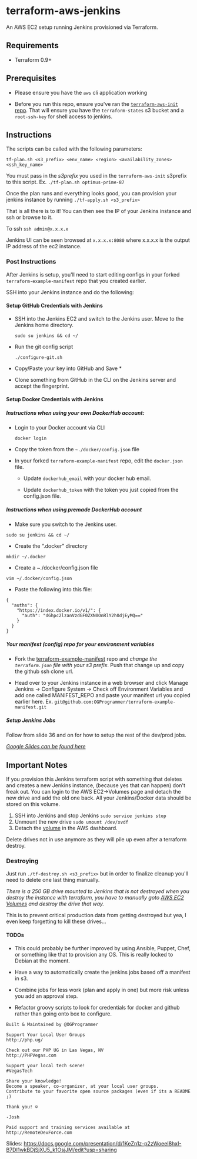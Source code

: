 # terraform-aws-jenkins
An AWS EC2 setup running Jenkins provisioned via Terraform.

## Requirements

* Terraform 0.9+

## Prerequisites
 
* Please ensure you have the `aws` cli application working

* Before you run this repo, ensure you've ran the [`terraform-aws-init` repo](https://github.com/OGProgrammer/terraform-aws-init). That will ensure you have the `terraform-states` s3 bucket and a `root-ssh-key` for shell access to jenkins.

## Instructions

The scripts can be called with the following parameters:

`tf-plan.sh <s3_prefix> <env_name> <region> <availability_zones> <ssh_key_name>`

You must pass in the *s3prefix* you used in the `terraform-aws-init` s3prefix to this script. Ex. `./tf-plan.sh optimus-prime-87`

Once the plan runs and everything looks good, you can provision your jenkins instance by running `./tf-apply.sh <s3_prefix>`

That is all there is to it! You can then see the IP of your Jenkins instance and ssh or browse to it.

To ssh `ssh admin@x.x.x.x`

Jenkins UI can be seen browsed at `x.x.x.x:8080` where x.x.x.x is the output IP address of the ec2 instance.

### Post Instructions

After Jenkins is setup, you'll need to start editing configs in your forked `terraform-example-manifest` repo that you created earlier.

SSH into your Jenkins instance and do the following:

#### Setup GitHub Credentials with Jenkins

 * SSH into the Jenkins EC2 and switch to the Jenkins user. Move to the Jenkins home directory.
    
    `sudo su jenkins && cd ~/`
    
 * Run the git config script
    
    `./configure-git.sh`
    
 * Copy/Paste your key into GitHub and Save *
 * Clone something from GitHub in the CLI on the Jenkins server and accept the fingerprint.

#### Setup Docker Credentials with Jenkins

##### Instructions when using your own DockerHub account:

 * Login to your Docker account via CLI
 
    `docker login`

 * Copy the token from the `~./docker/config.json` file

 * In your forked `terraform-example-manifest` repo, edit the `docker.json` file.

   * Update `dockerhub_email` with your docker hub email.

   * Update `dockerhub_token` with the token you just copied from the config.json file.

##### Instructions when using premade DockerHub account

 * Make sure you switch to the Jenkins user.
 
 `sudo su jenkins && cd ~/`

 * Create the “.docker” directory

 `mkdir ~/.docker`

 * Create a ~./docker/config.json file

 `vim ~/.docker/config.json`

 * Paste the following into this file:
```
{
  "auths": {
    "https://index.docker.io/v1/": {
      "auth": "dGhpc2lzanVzdGF0ZXN0OnRlY2h0djEyMQ=="
    }
  }
}
```

##### Your manifest (config) repo for your environment variables

* Fork the [terraform-example-manifest](https://github.com/OGProgrammer/terraform-example-manifest) repo and *change the `terraform.json` file with your s3 prefix*. Push that change up and copy the github ssh clone url. 

* Head over to your Jenkins instance in a web browser and click Manage Jenkins -> Configure System -> Check off Environment Variables and add one called MANIFEST_REPO and paste your manifest url you copied earlier here. Ex. `git@github.com:OGProgrammer/terraform-example-manifest.git`

##### Setup Jenkins Jobs

Follow from slide 36 and on for how to setup the rest of the dev/prod jobs. 

*[Google Slides can be found here](https://docs.google.com/presentation/d/1KeZn1z-p2zWoeeI8hxI-B7DI1wkBDjSjXU5_k1OsjJM/edit?usp=sharing)*

## Important Notes

If you provision this Jenkins terraform script with something that deletes and creates a new Jenkins instance,
(because yes that can happen) don't freak out. You can login to the AWS EC2->Volumes page and detach the new drive and add the old one back.
All your Jenkins/Docker data should be stored on this volume.

1. SSH into Jenkins and stop Jenkins `sudo service jenkins stop`
2. Unmount the new drive `sudo umount /dev/xvdf`
3. Detach the [volume](https://us-west-2.console.aws.amazon.com/ec2/v2/home?region=us-west-2#Volumes:sort=desc:createTime) in the AWS dashboard.


Delete drives not in use anymore as they will pile up even after a terraform destroy.

### Destroying

Just run `./tf-destroy.sh <s3_prefix>` but in order to finalize cleanup you'll need to delete one last thing manually.

*There is a 250 GB drive mounted to Jenkins that is not destroyed when you destroy the instance with terraform, you have to manually goto [AWS EC2 Volumes](https://us-west-2.console.aws.amazon.com/ec2/v2/home?region=us-west-2#Volumes:sort=desc:createTime) and destroy the drive that way.*

This is to prevent critical production data from getting destroyed but yea, I even keep forgetting to kill these drives...

#### TODOs

* This could probably be further improved by using Ansible, Puppet, Chef, or something like that to provision any OS. This is really locked to Debian at the moment.

* Have a way to automatically create the jenkins jobs based off a manifest in s3.

* Combine jobs for less work (plan and apply in one) but more risk unless you add an approval step.

* Refactor groovy scripts to look for credentials for docker and github rather than going onto box to configure.

```
Built & Maintained by @OGProgrammer

Support Your Local User Groups
http://php.ug/

Check out our PHP UG in Las Vegas, NV
http://PHPVegas.com

Support your local tech scene!
#VegasTech

Share your knowledge!
Become a speaker, co-organizer, at your local user groups.
Contribute to your favorite open source packages (even if its a README ;)

Thank you! ☺

-Josh

Paid support and training services available at http://RemoteDevForce.com
```

Slides: https://docs.google.com/presentation/d/1KeZn1z-p2zWoeeI8hxI-B7DI1wkBDjSjXU5_k1OsjJM/edit?usp=sharing